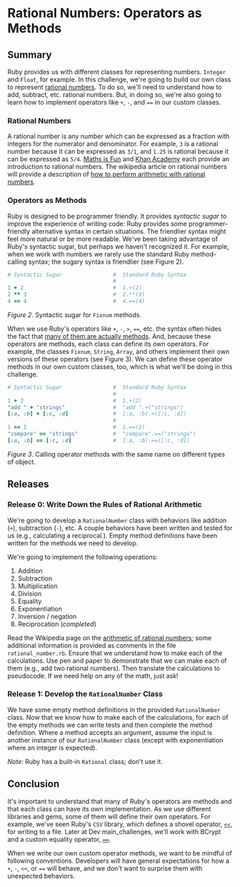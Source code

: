 # Rational Numbers:  Operators as Methods


## Summary
Ruby provides us with different classes for representing numbers.  `Integer` and `Float`, for example.  In this challenge, we're going to build our own class to represent [rational numbers][wikipedia rational numbers].  To do so, we'll need to understand how to add, subtract, etc. rational numbers.  But, in doing so, we're also going to learn how to implement operators like `+`, `-`, and `==` in our custom classes.


### Rational Numbers
A rational number is any number which can be expressed as a fraction with integers for the numerator and denominator.  For example, `3` is a rational number because it can be expressed as `3/1`, and `1.25` is rational because it can be expressed as `5/4`.  [Maths is Fun][maths is fun rational numbers] and [Khan Academy][khan academy rational numbers] each provide an introduction to rational numbers.  The wikipedia article on rational numbers will provide a description of [how to perform arithmetic with rational numbers][wikipedia rational numbers arithmetic].


### Operators as Methods
Ruby is designed to be programmer friendly.  It provides *syntactic sugar* to improve the experience of writing code:  Ruby provides some programmer-friendly alternative syntax in certain situations.  The friendlier syntax might feel more natural or be more readable.  We've been taking advantage of Ruby's syntactic sugar, but perhaps we haven't recognized it.  For example, when we work with numbers we rarely use the standard Ruby method-calling syntax; the sugary syntax is friendlier (see Figure 2).

```ruby
# Syntactic Sugar                #  Standard Ruby Syntax
                                 #
1 + 2                            #  1.+(2)
2 ** 3                           #  2.**(3)
4 == 4                           #  4.==(4)
```
*Figure 2*.  Syntactic sugar for `Fixnum` methods.


When we use Ruby's operators like `+`, `-`, `>`, `==`, etc. the syntax often hides the fact that [many of them are actually methods][programming ruby operator expressions].  And, because these operators are methods, each class can define its own operators.  For example, the classes `Fixnum`, `String`, `Array`, and others implement their own versions of these operators (see Figure 3).  We can define these operator methods in our own custom classes, too, which is what we'll be doing in this challenge.

```ruby
# Syntactic Sugar                #  Standard Ruby Syntax
                                 #
1 + 2                            #  1.+(2)
"add " + "strings"               #  "add ".+("strings")
[:a, :b] + [:c, :d]              #  [:a, :b].+([:c, :d])
                                 #
1 == 2                           #  1.==(2)
"compare" == "strings"           #  "compare".==("strings")
[:a, :b] == [:c, :d]             #  [:a, :b].==([:c, :d])
```
*Figure 3*.  Calling operator methods with the same name on different types of object.


## Releases
### Release 0: Write Down the Rules of Rational Arithmetic
We're going to develop a `RationalNumber` class with behaviors like addition (`+`), subtraction (`-`), etc.  A couple behaviors have been written and tested for us (e.g., calculating a reciprocal.).  Empty method definitions have been written for the methods we need to develop.

We're going to implement the following operations:

1. Addition
2. Subtraction
3. Multiplication
4. Division
5. Equality
6. Exponentiation
7. Inversion / negation
8. Reciprocation (*completed*)

Read the Wikipedia page on the [arithmetic of rational numbers][wikipedia rational numbers arithmetic]; some additional information is provided as comments in the file `rational_number.rb`.  Ensure that we understand how to make each of the calculations.  Use pen and paper to demonstrate that we can make each of them (e.g., add two rational numbers).  Then translate the calculations to pseudocode.  If we need help on any of the math, just ask!


### Release 1: Develop the `RationalNumber` Class
We have some empty method definitions in the provided `RationalNumber` class.  Now that we know how to make each of the calculations, for each of the empty methods we can write tests and then complete the method definition.  Where a method accepts an argument, assume the input is another instance of our `RationalNumber` class (except with exponentiation where an integer is expected).

*Note:*  Ruby has a built-in `Rational` class; don't use it.


## Conclusion
It's important to understand that many of Ruby's operators are methods and that each class can have its own implementation.  As we use different libraries and gems, some of them will define their own operators.  For example, we've seen Ruby's `CSV` library, which defines a shovel operator, [`<<`][csv shovel documentation], for writing to a file.  Later at Dev main_challenges, we'll work with BCrypt and a custom equality operator, [`==`][bcrypt password equality operator].

When we write our own custom operator methods, we want to be mindful of following conventions.  Developers will have general expectations for how a `+`, `-`, `<<`, or `==` will behave, and we don't want to surprise them with unexpected behaviors.


[bcrypt password equality operator]: https://github.com/codahale/bcrypt-ruby/blob/master/lib/bcrypt/password.rb#L65
[csv shovel documentation]: http://ruby-doc.org/stdlib-2.1.0/libdoc/csv/rdoc/CSV.html#method-i-3C-3C
[khan academy rational numbers]: https://www.khanacademy.org/math/pre-algebra/order-of-operations/rational-irrational-numbers/v/introduction-to-rational-and-irrational-numbers
[maths is fun rational numbers]: http://www.mathsisfun.com/rational-numbers.html
[programming ruby operator expressions]: http://phrogz.net/ProgrammingRuby/frameset.html?content=http%3A//phrogz.net/ProgrammingRuby/language.html%23operatorexpressions
[wikipedia rational numbers]: http://en.wikipedia.org/wiki/Rational_number
[wikipedia rational numbers arithmetic]: https://en.wikipedia.org/wiki/Rational_number#Arithmetic

